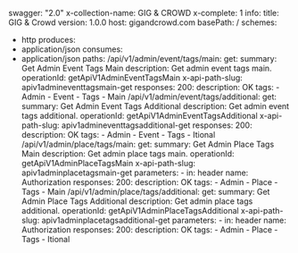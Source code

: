 swagger: "2.0"
x-collection-name: GIG & CROWD
x-complete: 1
info:
  title: GIG & Crowd
  version: 1.0.0
host: gigandcrowd.com
basePath: /
schemes:
- http
produces:
- application/json
consumes:
- application/json
paths:
  /api/v1/admin/event/tags/main:
    get:
      summary: Get Admin Event Tags Main
      description: Get admin event tags main.
      operationId: getApiV1AdminEventTagsMain
      x-api-path-slug: apiv1admineventtagsmain-get
      responses:
        200:
          description: OK
      tags:
      - Admin
      - Event
      - Tags
      - Main
  /api/v1/admin/event/tags/additional:
    get:
      summary: Get Admin Event Tags Additional
      description: Get admin event tags additional.
      operationId: getApiV1AdminEventTagsAdditional
      x-api-path-slug: apiv1admineventtagsadditional-get
      responses:
        200:
          description: OK
      tags:
      - Admin
      - Event
      - Tags
      - Itional
  /api/v1/admin/place/tags/main:
    get:
      summary: Get Admin Place Tags Main
      description: Get admin place tags main.
      operationId: getApiV1AdminPlaceTagsMain
      x-api-path-slug: apiv1adminplacetagsmain-get
      parameters:
      - in: header
        name: Authorization
      responses:
        200:
          description: OK
      tags:
      - Admin
      - Place
      - Tags
      - Main
  /api/v1/admin/place/tags/additional:
    get:
      summary: Get Admin Place Tags Additional
      description: Get admin place tags additional.
      operationId: getApiV1AdminPlaceTagsAdditional
      x-api-path-slug: apiv1adminplacetagsadditional-get
      parameters:
      - in: header
        name: Authorization
      responses:
        200:
          description: OK
      tags:
      - Admin
      - Place
      - Tags
      - Itional